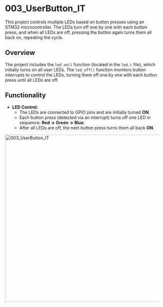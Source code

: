 ﻿# 003_UserButton_IT

This project controls multiple LEDs based on button presses using an STM32 microcontroller. The LEDs turn off one by one with each button press, and when all LEDs are off, pressing the button again turns them all back on, repeating the cycle.

## Overview

The project includes the `led_on()` function (located in the `led.c` file), which initially turns on all user LEDs. The `led_off()` function monitors button interrupts to control the LEDs, turning them off one by one with each button press until all LEDs are off.

## Functionality

- **LED Control**: 
  - The LEDs are connected to GPIO pins and are initially turned **ON**.
  - Each button press (detected via an interrupt) turns off one LED in sequence: **Red -> Green -> Blue**.
  - After all LEDs are off, the next button press turns them all back **ON**.

<img src="003_UserButton_IT.gif" alt="003_UserButton_IT" width="550">

